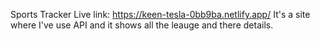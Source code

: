 Sports Tracker
Live link: https://keen-tesla-0bb9ba.netlify.app/
It's a site where I've use API and it shows all the leauge and there details.
